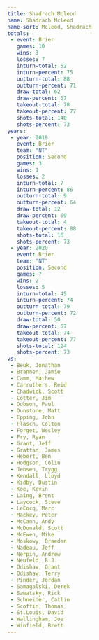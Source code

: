 ```yaml
---
title: Shadrach Mcleod
name: Shadrach Mcleod
name-sort: Mcleod, Shadrach
totals:
 - event: Brier
   games: 10
   wins: 3
   losses: 7
   inturn-total: 52
   inturn-percent: 75
   outturn-total: 88
   outturn-percent: 71
   draw-total: 62
   draw-percent: 67
   takeout-total: 78
   takeout-percent: 77
   shots-total: 140
   shots-percent: 73
years:
 - year: 2019
   event: Brier
   team: "NT"
   position: Second
   games: 3
   wins: 1
   losses: 2
   inturn-total: 7
   inturn-percent: 86
   outturn-total: 9
   outturn-percent: 64
   draw-total: 12
   draw-percent: 69
   takeout-total: 4
   takeout-percent: 88
   shots-total: 16
   shots-percent: 73
 - year: 2020
   event: Brier
   team: "NT"
   position: Second
   games: 7
   wins: 2
   losses: 5
   inturn-total: 45
   inturn-percent: 74
   outturn-total: 79
   outturn-percent: 72
   draw-total: 50
   draw-percent: 67
   takeout-total: 74
   takeout-percent: 77
   shots-total: 124
   shots-percent: 73
vs:
 - Beuk, Jonathan
 - Brannen, Jamie
 - Camm, Mathew
 - Carruthers, Reid
 - Chadwick, Scott
 - Cotter, Jim
 - Dobson, Paul
 - Dunstone, Matt
 - Epping, John
 - Flasch, Colton
 - Forget, Wesley
 - Fry, Ryan
 - Grant, Jeff
 - Grattan, James
 - Hebert, Ben
 - Hodgson, Colin
 - Jensen, Trygg
 - Kendall, Lloyd
 - Kidby, Dustin
 - Koe, Kevin
 - Laing, Brent
 - Laycock, Steve
 - LeCocq, Marc
 - Mackey, Peter
 - McCann, Andy
 - McDonald, Scott
 - McEwen, Mike
 - Moskowy, Braeden
 - Nadeau, Jeff
 - Nerpin, Andrew
 - Neufeld, B.J.
 - Odishaw, Grant
 - Odishaw, Terry
 - Pinder, Jordan
 - Samagalski, Derek
 - Sawatsky, Rick
 - Schneider, Catlin
 - Scoffin, Thomas
 - St.Louis, David
 - Wallingham, Joe
 - Winfield, Brett
---
```

